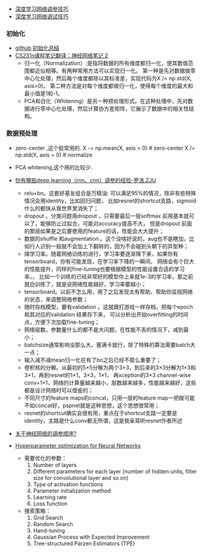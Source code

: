 * [深度学习网络调参技巧](https://zhuanlan.zhihu.com/p/24720954)
* [深度学习网络调试技巧](https://zhuanlan.zhihu.com/p/20792837)

### 初始化

* [github 初始化总结](https://github.com/jiye-ML/DeepLearning-study/blob/master/11.%E5%88%9D%E5%A7%8B%E5%8C%96.md)
* [CS231n课程笔记翻译：神经网络笔记 2](https://zhuanlan.zhihu.com/p/21560667?refer=intelligentunit)
    * 归一化（Normalization）:是指将数据的所有维度都归一化，使其数值范围都近似相等。有两种常用方法可以实现归一化。
        第一种是先对数据做零中心化处理，然后每个维度都除以其标准差，实现代码为X /= np.std(X, axis=0)。
        第二种方法是对每个维度都做归一化，使得每个维度的最大和最小值是1和-1。
    * PCA和白化（Whitening）是另一种预处理形式。在这种处理中，先对数据进行零中心化处理，然后计算协方差矩阵，它展示了数据中的相关性结构。

### 数据预处理

* zero-center ,这个挺常用的. X -= np.mean(X, axis = 0) # zero-center X /= np.std(X, axis = 0) # normalize
* PCA whitening,这个用的比较少.

* [你有哪些deep learning（rnn、cnn）调参的经验-罗浩.ZJU](https://www.zhihu.com/question/41631631/answer/94816420)
    * relu+bn。这套好基友组合是万精油: 可以满足95%的情况，除非有些特殊情况会用identity，比如回归问题，
    比如resnet的shortcut支路，sigmoid什么的都快从我世界里消失了；
    * dropout 。分类问题用dropout ，只需要最后一层softmax 前用基本就可以了，能够防止过拟合，可能对accuracy提高不大，
    但是dropout 前面的那层如果是之后要使用的feature的话，性能会大大提升；
    * 数据的shuffle 和augmentation 。这个没啥好说的，aug也不是瞎加，比如行人识别一般就不会加上下翻转的，因为不会碰到头朝下的异型种；
    * 降学习率。随着网络训练的进行，学习率要逐渐降下来，如果你有tensorboard，你有可能发现，在学习率下降的一瞬间，
    网络会有个巨大的性能提升，同样的fine-tuning也要根据模型的性能设置合适的学习率，，
    比如一个训练的已经非常好的模型你上来就1e-3的学习率，那之前就白训练了，就是说网络性能越好，学习率要越小；
    * tensorboard。以前不怎么用，用了之后发现太有帮助，帮助你监视网络的状态，来调整网络参数；
    * 随时存档模型，要有validation 。这就跟打游戏一样存档，把每个epoch和其对应的validation 结果存下来，
    可以分析出开始overfitting的时间点，方便下次加载fine-tuning；
    * 网络层数，参数量什么的都不是大问题，在性能不丢的情况下，减到最小；
    * batchsize通常影响没那么大，塞满卡就行，除了特殊的算法需要batch大一点；
    * 输入减不减mean归一化在有了bn之后已经不那么重要了；
    * 卷积核的分解。从最初的5×5分解为两个3×3，到后来的3×3分解为1×3和3×1，再到resnet的1×1，3×3，1×1，
    再xception的3×3 channel-wise conv+1×1，网络的计算量越来越小，层数越来越多，性能越来越好，这些都是设计网络时可以借鉴的；
    * 不同尺寸的feature maps的concat，只用一层的feature map一把梭可能不如concat好，pspnet就是这种思想，这个思想很常用；
    * resnet的shortcut确实会很有用，重点在于shortcut支路一定要是identity，主路是什么conv都无所谓，这是我亲耳听resnet作者所述

* [关于神经网络的调参顺序?](https://www.zhihu.com/question/29641737)

* [Hyperparameter optimization for Neural Networks](http://neupy.com/2016/12/17/hyperparameter_optimization_for_neural_networks.html)
    * 需要优化的参数：
        1. Number of layers
        2. Different parameters for each layer (number of hidden units, filter size for convolutional layer and so on)
        3. Type of activation functions
        4. Parameter initialization method
        5. Learning rate
        6. Loss function
    * 搜索策略：
        1. Grid Search
        2. Random Search
        3. Hand-tuning
        4. Gaussian Process with Expected Improvement
        5. Tree-structured Parzen Estimators (TPE)